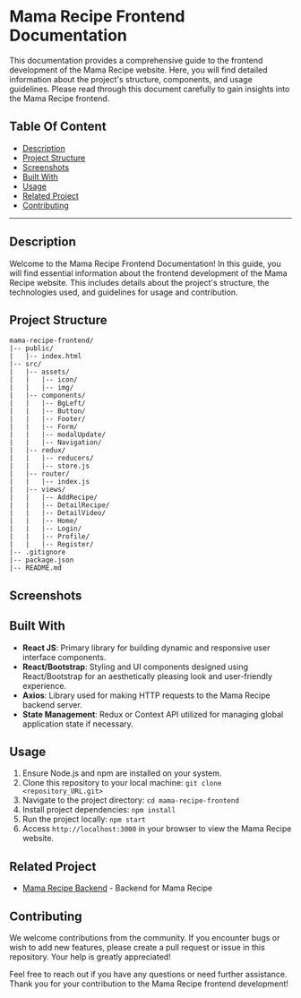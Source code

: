 
# Mama Recipe Frontend Documentation

This documentation provides a comprehensive guide to the frontend development of the Mama Recipe website. Here, you will find detailed information about the project's structure, components, and usage guidelines. Please read through this document carefully to gain insights into the Mama Recipe frontend.
## Table Of Content

- [Description](#description)
- [Project Structure](#project-structure)
- [Screenshots](#screenshots)
- [Built With](#built-with)
- [Usage](#usage)
- [Related Project](#related-project)
- [Contributing](#contributing)

---
## Description

Welcome to the Mama Recipe Frontend Documentation! In this guide, you will find essential information about the frontend development of the Mama Recipe website. This includes details about the project's structure, the technologies used, and guidelines for usage and contribution.

## Project Structure

```plaintext
mama-recipe-frontend/
|-- public/
|   |-- index.html
|-- src/
|   |-- assets/
|   |   |-- icon/
|   |   |-- img/
|   |-- components/
|   |   |-- BgLeft/
|   |   |-- Button/
|   |   |-- Footer/
|   |   |-- Form/
|   |   |-- modalUpdate/
|   |   |-- Navigation/
|   |-- redux/
|   |   |-- reducers/
|   |   |-- store.js
|   |-- router/
|   |   |-- index.js
|   |-- views/
|   |   |-- AddRecipe/
|   |   |-- DetailRecipe/
|   |   |-- DetailVideo/
|   |   |-- Home/
|   |   |-- Login/
|   |   |-- Profile/
|   |   |-- Register/
|-- .gitignore
|-- package.json
|-- README.md

```
## Screenshots
## Built With
- **React JS**: Primary library for building dynamic and responsive user interface components.
- **React/Bootstrap**: Styling and UI components designed using React/Bootstrap for an aesthetically pleasing look and user-friendly experience.
- **Axios**: Library used for making HTTP requests to the Mama Recipe backend server.
- **State Management**: Redux or Context API utilized for managing global application state if necessary.

## Usage

1. Ensure Node.js and npm are installed on your system.
2. Clone this repository to your local machine: `git clone <repository_URL.git>`
3. Navigate to the project directory: `cd mama-recipe-frontend`
4. Install project dependencies: `npm install`
5. Run the project locally: `npm start`
6. Access `http://localhost:3000` in your browser to view the Mama Recipe website.
## Related Project

- [Mama Recipe Backend](https://github.com/RamdlanFaqih/BE-Mama-Recipe) - Backend for Mama Recipe

## Contributing

We welcome contributions from the community. If you encounter bugs or wish to add new features, please create a pull request or issue in this repository. Your help is greatly appreciated!

Feel free to reach out if you have any questions or need further assistance. Thank you for your contribution to the Mama Recipe frontend development!